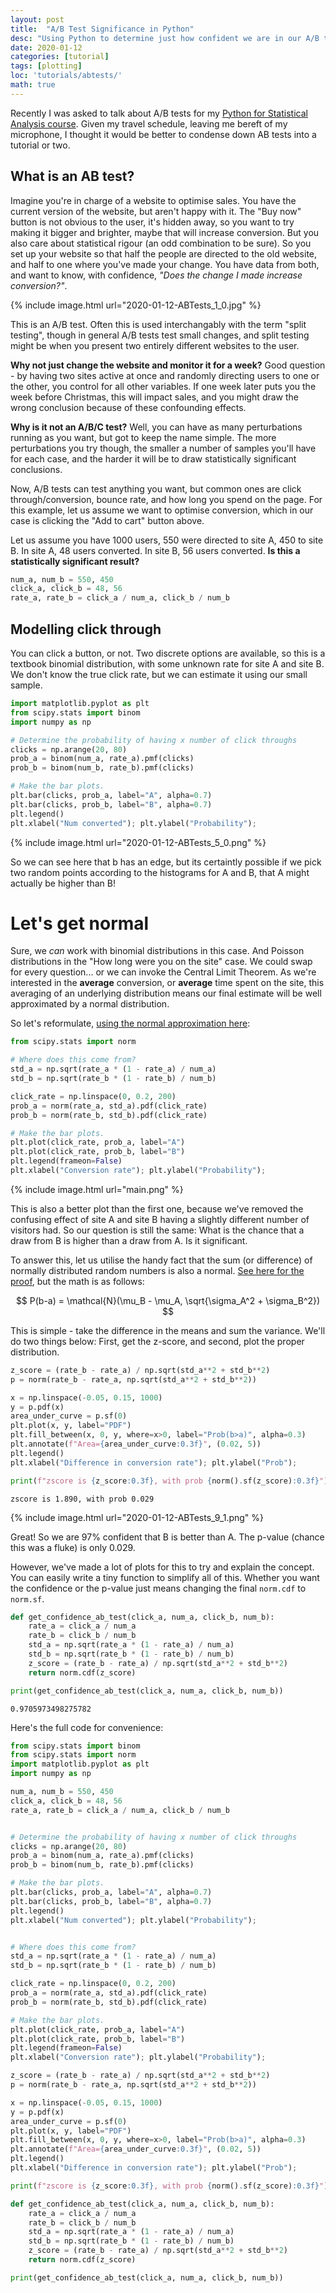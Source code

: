 ```yaml
---
layout: post
title:  "A/B Test Significance in Python"
desc: "Using Python to determine just how confident we are in our A/B test results"
date: 2020-01-12
categories: [tutorial]
tags: [plotting]
loc: 'tutorials/abtests/'
math: true
---
```



Recently I was asked to talk about A/B tests for my [Python for Statistical Analysis course](https://www.udemy.com/python-for-statistical-analysis/?couponCode=COSMICCODING2). Given my travel schedule, leaving me bereft of my microphone, I thought it would be better to condense down AB tests into a tutorial or two.

## What is an AB test?

Imagine you're in charge of a website to optimise sales. You have the current version of the website, but aren't happy with it. The "Buy now" button is not obvious to the user, it's hidden away, so you want to try making it bigger and brighter, maybe that will increase conversion. But you also care about statistical rigour (an odd combination to be sure). So you set up your website so that half the people are directed to the old website, and half to one where you've made your change. You have data from both, and want to know, with confidence, *"Does the change I made increase conversion?"*.




{% include image.html url="2020-01-12-ABTests_1_0.jpg"  %}


This is an A/B test. Often this is used interchangably with the term "split testing", though in general A/B tests test small changes, and split testing might be when you present two entirely different websites to the user.

**Why not just change the website and monitor it for a week?** Good question - by having two sites active at once and randomly directing users to one or the other, you control for all other variables. If one week later puts you the week before Christmas, this will impact sales, and you might draw the wrong conclusion because of these confounding effects.

**Why is it not an A/B/C test?** Well, you can have as many perturbations running as you want, but got to keep the name simple. The more perturbations you try though, the smaller a number of samples you'll have for each case, and the harder it will be to draw statistically significant conclusions.

Now, A/B tests can test anything you want, but common ones are click through/conversion, bounce rate, and how long you spend on the page. For this example, let us assume we want to optimise conversion, which in our case is clicking the "Add to cart" button above. 

Let us assume you have 1000 users, 550 were directed to site A, 450 to site B. In site A, 48 users converted. In site B, 56 users converted. **Is this a statistically significant result?**



```python
num_a, num_b = 550, 450
click_a, click_b = 48, 56
rate_a, rate_b = click_a / num_a, click_b / num_b
```

## Modelling click through

You can click a button, or not. Two discrete options are available, so this is a textbook binomial distribution, with some unknown rate for site A and site B. We don't know the true click rate, but we can estimate it using our small sample.


```python
import matplotlib.pyplot as plt
from scipy.stats import binom
import numpy as np

# Determine the probability of having x number of click throughs
clicks = np.arange(20, 80)
prob_a = binom(num_a, rate_a).pmf(clicks)
prob_b = binom(num_b, rate_b).pmf(clicks)

# Make the bar plots.
plt.bar(clicks, prob_a, label="A", alpha=0.7)
plt.bar(clicks, prob_b, label="B", alpha=0.7)
plt.legend()
plt.xlabel("Num converted"); plt.ylabel("Probability");
```


{% include image.html url="2020-01-12-ABTests_5_0.png"  %}

So we can see here that b has an edge, but its certaintly possible if we pick two random points according to the histograms for A and B, that A might actually be higher than B!

# Let's get normal

Sure, we *can* work with binomial distributions in this case. And Poisson distributions in the "How long were you on the site" case. We could swap for every question... or we can invoke the Central Limit Theorem. As we're interested in the **average** conversion, or **average** time spent on the site, this averaging of an underlying distribution means our final estimate will be well approximated by a normal distribution.

So let's reformulate, [using the normal approximation here](https://en.wikipedia.org/wiki/Binomial_distribution#Normal_approximation):


```python
from scipy.stats import norm

# Where does this come from? 
std_a = np.sqrt(rate_a * (1 - rate_a) / num_a)
std_b = np.sqrt(rate_b * (1 - rate_b) / num_b)

click_rate = np.linspace(0, 0.2, 200)
prob_a = norm(rate_a, std_a).pdf(click_rate)
prob_b = norm(rate_b, std_b).pdf(click_rate)

# Make the bar plots.
plt.plot(click_rate, prob_a, label="A")
plt.plot(click_rate, prob_b, label="B")
plt.legend(frameon=False)
plt.xlabel("Conversion rate"); plt.ylabel("Probability");
```


{% include image.html url="main.png"  %}


This is also a better plot than the first one, because we've removed the confusing effect of site A and site B having a slightly different number of visitors had. So our question is still the same: What is the chance that a draw from B is higher than a draw from A. Is it significant.

To answer this, let us utilise the handy fact that the sum (or difference) of normally distributed random numbers is also a normal. [See here for the proof](https://en.wikipedia.org/wiki/Sum_of_normally_distributed_random_variables#Independent_random_variables), but the math is as follows:

$$ P(b-a) = \mathcal{N}(\mu_B - \mu_A, \sqrt{\sigma_A^2 + \sigma_B^2}) $$

This is simple - take the difference in the means and sum the variance. We'll do two things below: First, get the z-score, and second, plot the proper distribution.


```python
z_score = (rate_b - rate_a) / np.sqrt(std_a**2 + std_b**2)
p = norm(rate_b - rate_a, np.sqrt(std_a**2 + std_b**2))

x = np.linspace(-0.05, 0.15, 1000)
y = p.pdf(x)
area_under_curve = p.sf(0)
plt.plot(x, y, label="PDF")
plt.fill_between(x, 0, y, where=x>0, label="Prob(b>a)", alpha=0.3)
plt.annotate(f"Area={area_under_curve:0.3f}", (0.02, 5))
plt.legend()
plt.xlabel("Difference in conversion rate"); plt.ylabel("Prob");

print(f"zscore is {z_score:0.3f}, with prob {norm().sf(z_score):0.3f}")
```

    zscore is 1.890, with prob 0.029
    


{% include image.html url="2020-01-12-ABTests_9_1.png"  %}

Great! So we are 97% confident that B is better than A. The p-value (chance this was a fluke) is only 0.029. 

However, we've made a lot of plots for this to try and explain the concept. You can easily write a tiny function to simplify all of this. Whether you want the confidence or the p-value just means changing the final `norm.cdf` to `norm.sf`.


```python
def get_confidence_ab_test(click_a, num_a, click_b, num_b):
    rate_a = click_a / num_a
    rate_b = click_b / num_b
    std_a = np.sqrt(rate_a * (1 - rate_a) / num_a)
    std_b = np.sqrt(rate_b * (1 - rate_b) / num_b)
    z_score = (rate_b - rate_a) / np.sqrt(std_a**2 + std_b**2)
    return norm.cdf(z_score)

print(get_confidence_ab_test(click_a, num_a, click_b, num_b))
```

    0.9705973498275782
    

Here's the full code for convenience:

```python
from scipy.stats import binom
from scipy.stats import norm
import matplotlib.pyplot as plt
import numpy as np

num_a, num_b = 550, 450
click_a, click_b = 48, 56
rate_a, rate_b = click_a / num_a, click_b / num_b


# Determine the probability of having x number of click throughs
clicks = np.arange(20, 80)
prob_a = binom(num_a, rate_a).pmf(clicks)
prob_b = binom(num_b, rate_b).pmf(clicks)

# Make the bar plots.
plt.bar(clicks, prob_a, label="A", alpha=0.7)
plt.bar(clicks, prob_b, label="B", alpha=0.7)
plt.legend()
plt.xlabel("Num converted"); plt.ylabel("Probability");


# Where does this come from? 
std_a = np.sqrt(rate_a * (1 - rate_a) / num_a)
std_b = np.sqrt(rate_b * (1 - rate_b) / num_b)

click_rate = np.linspace(0, 0.2, 200)
prob_a = norm(rate_a, std_a).pdf(click_rate)
prob_b = norm(rate_b, std_b).pdf(click_rate)

# Make the bar plots.
plt.plot(click_rate, prob_a, label="A")
plt.plot(click_rate, prob_b, label="B")
plt.legend(frameon=False)
plt.xlabel("Conversion rate"); plt.ylabel("Probability");

z_score = (rate_b - rate_a) / np.sqrt(std_a**2 + std_b**2)
p = norm(rate_b - rate_a, np.sqrt(std_a**2 + std_b**2))

x = np.linspace(-0.05, 0.15, 1000)
y = p.pdf(x)
area_under_curve = p.sf(0)
plt.plot(x, y, label="PDF")
plt.fill_between(x, 0, y, where=x>0, label="Prob(b>a)", alpha=0.3)
plt.annotate(f"Area={area_under_curve:0.3f}", (0.02, 5))
plt.legend()
plt.xlabel("Difference in conversion rate"); plt.ylabel("Prob");

print(f"zscore is {z_score:0.3f}, with prob {norm().sf(z_score):0.3f}")

def get_confidence_ab_test(click_a, num_a, click_b, num_b):
    rate_a = click_a / num_a
    rate_b = click_b / num_b
    std_a = np.sqrt(rate_a * (1 - rate_a) / num_a)
    std_b = np.sqrt(rate_b * (1 - rate_b) / num_b)
    z_score = (rate_b - rate_a) / np.sqrt(std_a**2 + std_b**2)
    return norm.cdf(z_score)

print(get_confidence_ab_test(click_a, num_a, click_b, num_b))

```
